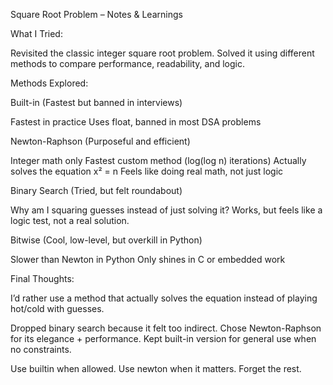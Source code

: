 Square Root Problem – Notes & Learnings

What I Tried:

Revisited the classic integer square root problem.
Solved it using different methods to compare performance, readability, and logic.

Methods Explored:

Built-in (Fastest but banned in interviews)

Fastest in practice
Uses float, banned in most DSA problems

Newton-Raphson (Purposeful and efficient)

Integer math only
Fastest custom method (log(log n) iterations)
Actually solves the equation x² = n
Feels like doing real math, not just logic

Binary Search (Tried, but felt roundabout)

Why am I squaring guesses instead of just solving it?
Works, but feels like a logic test, not a real solution.

Bitwise (Cool, low-level, but overkill in Python)

Slower than Newton in Python
Only shines in C or embedded work

Final Thoughts:

I’d rather use a method that actually solves the equation instead of playing hot/cold with guesses.

Dropped binary search because it felt too indirect.
Chose Newton-Raphson for its elegance + performance.
Kept built-in version for general use when no constraints.

Use builtin when allowed.
Use newton when it matters.
Forget the rest.
